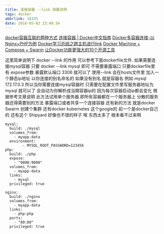 ```yaml
---
title: 连接容器 --link 简要说明
tags: docker
abbrlink: 18335
date: 2016-05-02 23:40:34
---
```


[docker容器互联的两种方式](http://blog.csdn.net/halcyonbaby/article/details/42112325)
[连接容器 | Docker中文指南](http://get.ftqq.com/26.get)
[Docker多容器连接-以Nginx+PHP为例](https://segmentfault.com/a/1190000002949036)
[Docker学习总结之跨主机进行link](http://www.tuicool.com/articles/RfQRny)
[Docker Machine + Compose + Swarm](http://www.open-open.com/lib/view/open1428540315869.html#)
[让Docker功能更强大的10个开源工具](http://os.51cto.com/art/201411/456204.htm)

这里简单说明下 docker --link 的作用
可以参考下面dockerfile文件.
如果需要连接mysql容器 只要 docker --link mysql 即可 不需要暴露端口 只要dockerfile里有 expose参数 暴露默认端口 3306 就可以了
使用--link 会在hosts文件里 加入一个静态ip地址 以你连接的别名命名的 如果没有别名 就是容器名 例如 mysql 172.17.0.3  所以当你需要连接mysql容器时 只需要在配置文件里写服务器地址为 mysql 就可以了 会自动为你解析成当期容器ip的 因为每次容器启动ip都会变化 根据参考文章说明 此方法试用单个服务器 即所有容器都在一个服务器上 分散的服务器还得需要别的方法 暴露端口或者共享一个连接容器 还有新的方法
就是docker Swarm 创建个集群  还有docker kubernetes 这个google的 前一个是docker自己的  还有这个 Shipyard 好像也不错的样子 唉 东西太多了 根本看不过来啊 
 
```
mysql:
  build: ./mysql
  volumes_from:
    - myapp-data 
  environment:
        - MYSQL_ROOT_PASSWORD=123456
php:  
  build: ./php
  expose:
    - "9000:9000"
  volumes_from:
    - myapp-data
  links:
    - mysql
  privileged: true

nginx:  
  build: ./nginx
  volumes_from:
    - myapp-data
  links:
    - php:php
  ports:
    - "80:80"
  privileged: true
```



